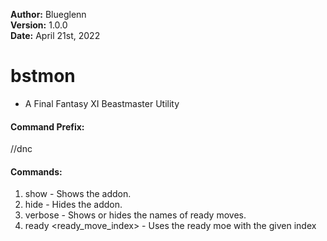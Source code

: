 **Author:**  Blueglenn<br>
**Version:**  1.0.0<br>
**Date:** April 21st, 2022<br>

# bstmon #

* A Final Fantasy XI Beastmaster Utility

#### Command Prefix: ####
//dnc

#### Commands: ####
1.  show - Shows the addon.
2.  hide - Hides the addon.
3.  verbose - Shows or hides the names of ready moves.
4.  ready <ready_move_index> - Uses the ready moe with the given index